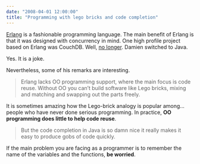 ```yaml
---
date: "2008-04-01 12:00:00"
title: "Programming with lego bricks and code completion"
---
```




[Erlang](https://en.wikipedia.org/wiki/Erlang_(programming_language)) is a fashionable programming language. The main benefit of Erlang is that it was designed with concurrency in mind. One high profile project based on Erlang was CouchDB. Well, [no longer](http://damienkatz.net/2008/04/couchdb_language_change.html). Damien switched to Java.

Yes. It is a joke.

Nevertheless, some of his remarks are interesting. 

> Erlang lacks OO programming support, where the main focus is code reuse. Without OO you can&rsquo;t build software like Lego bricks, mixing and matching and swapping out the parts freely.


It is sometimes amazing how the Lego-brick analogy is popular among&hellip; people who have never done serious programming. In practice, __OO programming does little to help code reuse__.

> But the code completion in Java is so damn nice it really makes it easy to produce gobs of code quickly.


If the main problem you are facing as a programmer is to remember the name of the variables and the functions, __be worried__.

